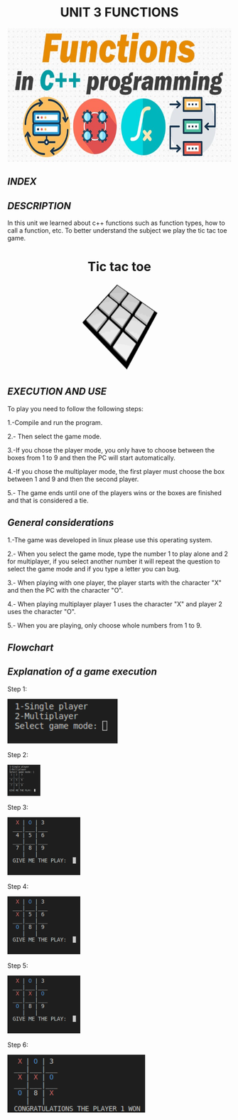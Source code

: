 <div align="center"> 

# UNIT 3 FUNCTIONS

<img alt="funciones" height="300" src="https://github.com/Up210188/Up210188_cpp/blob/main/imagenes/functions-in-c-featured-image.jpg"/> 

<div align="left"> 

## ***INDEX***

## ***DESCRIPTION***
In this unit we learned about c++ functions such as function types, how to call a function, etc. To better understand the subject we play the tic tac toe game.

<div align="center"> 

# Tic tac toe 

<img src="../imagenes/Tic_Tac_Toe.gif" height="200" width="200">

<div align="left"> 

## ***EXECUTION AND USE***
To play you need to follow the following steps:

1.-Compile and run the program.

2.- Then select the game mode.

3.-If you chose the player mode, you only have to choose between the boxes from 1 to 9 and then the PC will start automatically.

4.-If you chose the multiplayer mode, the first player must choose the box between 1 and 9 and then the second player.

5.- The game ends until one of the players wins or the boxes are finished and that is considered a tie.


## ***General considerations***
1.-The game was developed in linux please use this operating system.

2.- When you select the game mode, type the number 1 to play alone and 2 for multiplayer, if you select another number it will repeat the question to select the game mode and if you type a letter you can bug.

3.- When playing with one player, the player starts with the character "X" and then the PC with the character "O".

4.- When playing multiplayer player 1 uses the character "X" and player 2 uses the character "O".

5.- When you are playing, only choose whole numbers from 1 to 9.

## ***Flowchart***

## ***Explanation of a game execution***

Step 1:

<img alt="1" height="100" src="../imagenes/U3.2.png"/> 

Step 2:

<img alt="2" height="70" src="../imagenes/U3.3.png"/> 

Step 3:

<img alt="3" height="130" src="../imagenes/U3.4.png"/> 

Step 4:

<img alt="4" height="130" src="../imagenes/U3.5.png"/> 

Step 5:

<img alt="5" height="130" src="../imagenes/U3.6.png"/> 

Step 6:

<img alt="6" height="130" src="../imagenes/U3.7.png"/> 





